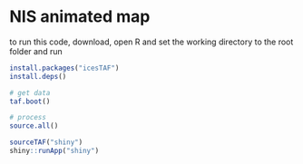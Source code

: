 # NIS animated map

to run this code, download, open R and set the working directory to the root folder and run

```r
install.packages("icesTAF")
install.deps()

# get data
taf.boot()

# process
source.all()

sourceTAF("shiny")
shiny::runApp("shiny")
```
